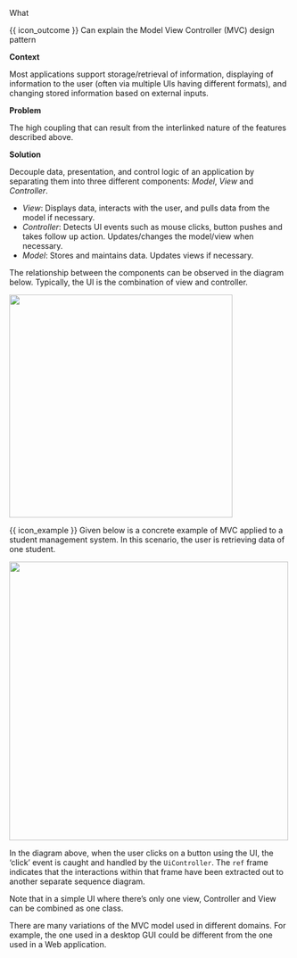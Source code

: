 <span id="title">What</span>

<span id="prereqs"></span>

<span id="outcomes">{{ icon_outcome }} Can explain the Model View Controller (MVC) design pattern</span>

<div id="body">

**Context**

Most applications support storage/retrieval of information, displaying of information to the user (often via multiple UIs having different formats), and changing stored information based on external inputs.

**Problem**

The high coupling that can result from the interlinked nature of the features described above.

**Solution**

Decouple data, presentation, and control logic of an application by separating them into three different components: _Model_, _View_ and _Controller_.

* _View_: Displays data, interacts with the user, and pulls data from the model if necessary.
* _Controller_: Detects UI events such as mouse clicks, button pushes and takes follow up action. Updates/changes the model/view when necessary.
* _Model_: Stores and maintains data. Updates views if necessary.

The relationship between the components can be observed in the diagram below. Typically, the UI is the combination of view and controller.

<img src="{{baseUrl}}/designPatterns/modelViewController/what/images/classDiagram.png" width="400" />
<p/>

<tip-box>

{{ icon_example }} Given below is a concrete example of MVC applied to a student management system. In this scenario, the user is retrieving data of one student.

<img src="{{baseUrl}}/designPatterns/modelViewController/what/images/sequenceDiagram.png" width="500" />
<p/>

In the diagram above, when the user clicks on a button using the UI, the ‘click’ event is caught and handled by the `UiController`. The `ref` frame indicates that the interactions within that frame have been extracted out to another separate sequence diagram.

</tip-box>

Note that in a simple UI where there’s only one view, Controller and View can be combined as one class.

There are many variations of the MVC model used in different domains. For example, the one used in a desktop GUI could be different from the one used in a Web application.

</div>

<div id="extras">
</div>